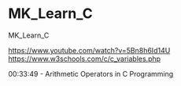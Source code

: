 # MK_Learn_C

  MK_Learn_C

https://www.youtube.com/watch?v=5Bn8h6Id14U
https://www.w3schools.com/c/c_variables.php

00:33:49 - Arithmetic Operators in C Programming
